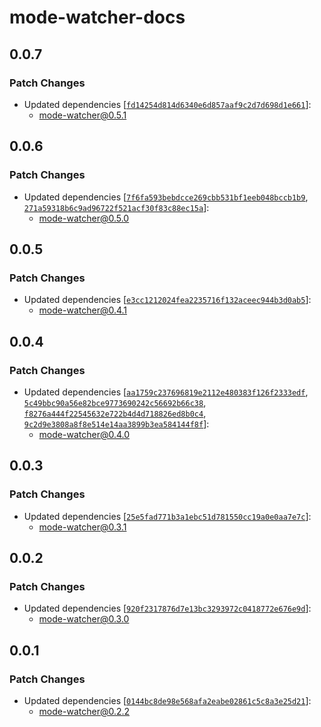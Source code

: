 # mode-watcher-docs

## 0.0.7

### Patch Changes

- Updated dependencies [[`fd14254d814d6340e6d857aaf9c2d7d698d1e661`](https://github.com/svecosystem/mode-watcher/commit/fd14254d814d6340e6d857aaf9c2d7d698d1e661)]:
  - mode-watcher@0.5.1

## 0.0.6

### Patch Changes

- Updated dependencies [[`7f6fa593bebdcce269cbb531bf1eeb048bccb1b9`](https://github.com/svecosystem/mode-watcher/commit/7f6fa593bebdcce269cbb531bf1eeb048bccb1b9), [`271a59318b6c9ad96722f521acf30f83c88ec15a`](https://github.com/svecosystem/mode-watcher/commit/271a59318b6c9ad96722f521acf30f83c88ec15a)]:
  - mode-watcher@0.5.0

## 0.0.5

### Patch Changes

- Updated dependencies [[`e3cc1212024fea2235716f132aceec944b3d0ab5`](https://github.com/svecosystem/mode-watcher/commit/e3cc1212024fea2235716f132aceec944b3d0ab5)]:
  - mode-watcher@0.4.1

## 0.0.4

### Patch Changes

- Updated dependencies [[`aa1759c237696819e2112e480383f126f2333edf`](https://github.com/svecosystem/mode-watcher/commit/aa1759c237696819e2112e480383f126f2333edf), [`5c49bbc90a56e82bce9773690242c56692b66c38`](https://github.com/svecosystem/mode-watcher/commit/5c49bbc90a56e82bce9773690242c56692b66c38), [`f8276a444f22545632e722b4d4d718826ed8b0c4`](https://github.com/svecosystem/mode-watcher/commit/f8276a444f22545632e722b4d4d718826ed8b0c4), [`9c2d9e3808a8f8e514e14aa3899b3ea584144f8f`](https://github.com/svecosystem/mode-watcher/commit/9c2d9e3808a8f8e514e14aa3899b3ea584144f8f)]:
  - mode-watcher@0.4.0

## 0.0.3

### Patch Changes

- Updated dependencies [[`25e5fad771b3a1ebc51d781550cc19a0e0aa7e7c`](https://github.com/svecosystem/mode-watcher/commit/25e5fad771b3a1ebc51d781550cc19a0e0aa7e7c)]:
  - mode-watcher@0.3.1

## 0.0.2

### Patch Changes

- Updated dependencies [[`920f2317876d7e13bc3293972c0418772e676e9d`](https://github.com/svecosystem/mode-watcher/commit/920f2317876d7e13bc3293972c0418772e676e9d)]:
  - mode-watcher@0.3.0

## 0.0.1

### Patch Changes

- Updated dependencies [[`0144bc8de98e568afa2eabe02861c5c8a3e25d21`](https://github.com/svecosystem/mode-watcher/commit/0144bc8de98e568afa2eabe02861c5c8a3e25d21)]:
  - mode-watcher@0.2.2
